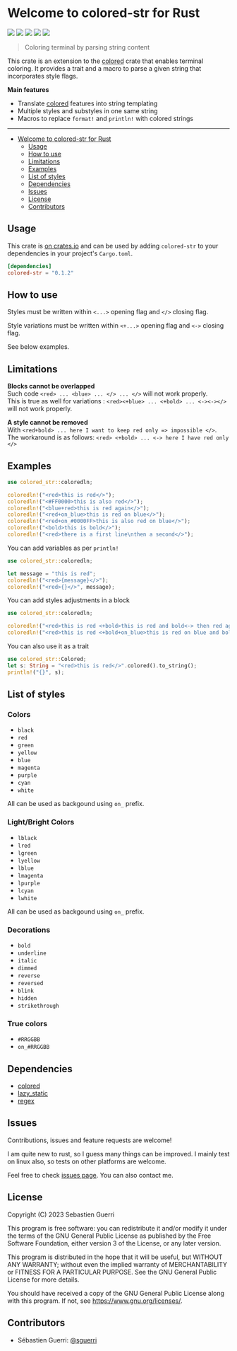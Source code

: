# Welcome to colored-str for Rust

[![](https://badgen.net/github/release/sguerri/rust-colored-str)](https://github.com/sguerri/rust-colored-str/releases/)
[![](https://img.shields.io/github/actions/workflow/status/sguerri/rust-colored-str/release.yml)](https://github.com/sguerri/rust-colored-str/actions/workflows/release.yml)
[![](https://badgen.net/crates/v/colored-str)](https://crates.io/crates/colored-str)
[![](https://badgen.net/github/license/sguerri/rust-colored-str)](https://www.gnu.org/licenses/)
[![](https://badgen.net/badge/Open%20Source%20%3F/Yes%21/blue?icon=github)](#)

> Coloring terminal by parsing string content

This crate is an extension to the [colored](https://crates.io/crates/colored) crate that enables terminal coloring. It provides a trait and a macro to parse a given string that incorporates style flags.

**Main features**
 - Translate [colored](https://crates.io/crates/colored) features into string templating
 - Multiple styles and substyles in one same string
 - Macros to replace `format!` and `println!` with colored strings

---

- [Welcome to colored-str for Rust](#welcome-to-colored-str-for-rust)
  - [Usage](#usage)
  - [How to use](#how-to-use)
  - [Limitations](#limitations)
  - [Examples](#examples)
  - [List of styles](#list-of-styles)
  - [Dependencies](#dependencies)
  - [Issues](#issues)
  - [License](#license)
  - [Contributors](#contributors)

## Usage

This crate is [on crates.io](https://crates.io/crates/colored-str) and can be used by adding `colored-str` to your dependencies in your project's `Cargo.toml`.

```toml
[dependencies]
colored-str = "0.1.2"
```

## How to use

Styles must be written within `<...>` opening flag and `</>` closing flag.

Style variations must be written within `<+...>` opening flag and `<->` closing flag.

See below examples.

## Limitations

**Blocks cannot be overlapped**  
Such code `<red> ... <blue> ... </> ... </>` will not work properly.  
This is true as well for variations : `<red><+blue> ... <+bold> ... <-><-></>` will not work properly.  

**A style cannot be removed**  
With `<red+bold> ... here I want to keep red only => impossible </>`.  
The workaround is as follows: `<red> <+bold> ... <-> here I have red only </>`

## Examples

```rust
use colored_str::coloredln;

coloredln!("<red>this is red</>");
coloredln!("<#FF0000>this is also red</>");
coloredln!("<blue+red>this is red again</>");
coloredln!("<red+on_blue>this is red on blue</>");
coloredln!("<red+on_#0000FF>this is also red on blue</>");
coloredln!("<bold>this is bold</>");
coloredln!("<red>there is a first line\nthen a second</>");
```

You can add variables as per `println!`

```rust
use colored_str::coloredln;

let message = "this is red";
coloredln!("<red>{message}</>");
coloredln!("<red>{}</>", message);
```

You can add styles adjustments in a block

```rust
use colored_str::coloredln;

coloredln!("<red>this is red <+bold>this is red and bold<-> then red again </>");
coloredln!("<red>this is red <+bold+on_blue>this is red on blue and bold<-> then red again </>");
```

You can also use it as a trait

```rust
use colored_str::Colored;
let s: String = "<red>this is red</>".colored().to_string();
println!("{}", s);
```

## List of styles

### Colors

- `black`
- `red`
- `green`
- `yellow`
- `blue`
- `magenta`
- `purple`
- `cyan`
- `white`

All can be used as backgound using `on_` prefix.

### Light/Bright Colors

- `lblack`
- `lred`
- `lgreen`
- `lyellow`
- `lblue`
- `lmagenta`
- `lpurple`
- `lcyan`
- `lwhite`

All can be used as backgound using `on_` prefix.

### Decorations

- `bold`
- `underline`
- `italic`
- `dimmed`
- `reverse`
- `reversed`
- `blink`
- `hidden`
- `strikethrough`

### True colors

- `#RRGGBB`
- `on_#RRGGBB`

## Dependencies

- [colored](https://crates.io/crates/colored)
- [lazy_static](https://crates.io/crates/lazy_static)
- [regex](https://crates.io/crates/regex)

## Issues

Contributions, issues and feature requests are welcome!

I am quite new to rust, so I guess many things can be improved. I mainly test on linux also, so tests on other platforms are welcome.

Feel free to check [issues page](https://github.com/sguerri/rust-colored-str/issues). You can also contact me.

## License

Copyright (C) 2023 Sebastien Guerri

This program is free software: you can redistribute it and/or modify it under the terms of the GNU General Public License as published by the Free Software Foundation, either version 3 of the License, or any later version.

This program is distributed in the hope that it will be useful, but WITHOUT ANY WARRANTY; without even the implied warranty of MERCHANTABILITY or FITNESS FOR A PARTICULAR PURPOSE. See the GNU General Public License for more details.

You should have received a copy of the GNU General Public License along with this program. If not, see <https://www.gnu.org/licenses/>.

## Contributors

- Sébastien Guerri: [@sguerri](https://github.com/sguerri)

